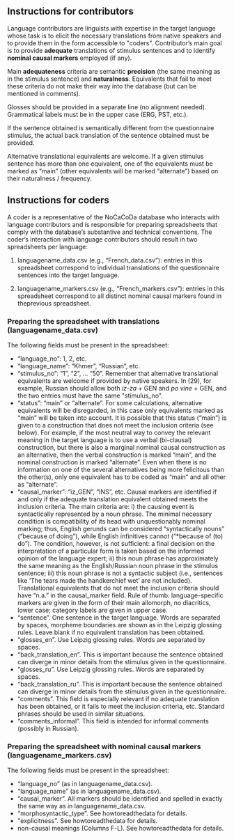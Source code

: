 ## Instructions for contributors

Language contributors are linguists with expertise in the target language whose task is to elicit the necessary translations from native speakers and to provide them in the form accessible to "coders". Contributor’s main goal is to provide **adequate** translations of stimulus sentences and to identify **nominal causal markers** employed (if any).

Main **adequateness** criteria are semantic **precision** (the same meaning as in the stimulus sentence) and **naturalness**. Equivalents that fail to meet these criteria do not make their way into the database (but can be mentioned in comments).

Glosses should be provided in a separate line (no alignment needed). Grammatical labels must be in the upper case (ERG, PST, etc.).

If the sentence obtained is semantically different from the questionnaire stimulus, the actual back translation of the sentence obtained must be provided.

Alternative translational equivalents are welcome. If a given stimulus sentence has more than one equivalent, one of the equivalents must be marked as “main” (other equivalents will be marked “alternate”) based on their naturalness / frequency.

## Instructions for coders

A coder is a representative of the NoCaCoDa database who interacts with language contributors and is responsible for preparing spreadsheets that comply with the database’s substantive and technical conventions. The coder’s interaction with language contributors should result in two spreadsheets per language:

1) languagename_data.csv (e.g., “French_data.csv”): entries in this spreadsheet correspond to individual translations of the questionnaire sentences into the target language.

2) languagename_markers.csv (e.g., “French_markers.csv”): entries in this spreadsheet correspond to all distinct nominal causal markers found in theprevious spreadsheet.

### Preparing the spreadsheet with translations (languagename_data.csv)

The following fields must be present in the spreadsheet:

- “language_no”: 1, 2, etc.
- “language_name”: “Khmer”, “Russian”, etc.
- “stimulus_no”: “1”, “2”, ... “50”. Remember that alternative translational equivalents are welcome if provided by native speakers. In (29), for example, Russian should allow both *iz-za* + GEN and *po vine* + GEN, and the two entries must have the same "stimulus_no".
- “status”: “main” or “alternate”. For some calculations, alternative equivalents will be disregarded, in this case only equivalents marked as “main” will be taken into account. It is possible that this status (“main”) is given to a construction that does not meet the inclusion criteria (see below). For example, if the most neutral way to convey the relevant meaning in the target language is to use a verbal (bi-clausal) construction, but there is also a marginal nominal causal construction as an alternative, then the verbal construction is marked “main”, and the nominal construction is marked “alternate”. Even when there is no information on one of the several alternatives being more felicitous than the other(s), only one equivalent has to be coded as “main” and all other as “alternate”.
- “causal_marker”: “iz_GEN”, “INS”, etc. Causal markers are identified if and only if the adequate translation equivalent obtained meets the inclusion criteria. The main criteria are: i) the causing event is syntactically represented by a noun phrase. The minimal necessary condition is compatibility of its head with unquestionably nominal marking; thus, English gerunds can be considered “syntactically nouns” (“because of doing”), while English infinitives cannot (“*because of (to) do”). The condition, however, is not sufficient: a final decision on the interpretation of a particular form is taken based on the informed opinion of the language expert; ii) this noun phrase has approximately the same meaning as the English/Russian noun phrase in the stimulus sentence; iii) this noun phrase is not a syntactic subject (i.e., sentences like ‘The tears made the handkerchief wet’ are not included). Translational equivalents that do not meet the inclusion criteria should have “n.a.” in the causal_marker field. Rule of thumb: language-specific markers are given in the form of their main allomorph, no diacritics, lower case; category labels are given in upper case.
- “sentence”. One sentence in the target language. Words are separated by spaces, morpheme boundaries are shown as in the Leipzig glossing rules. Leave blank if no equivalent translation has been obtained.
- “glosses_en”. Use Leipzig glossing rules. Words are separated by spaces.
- “back_translation_en”. This is important because the sentence obtained can diverge in minor details from the stimulus given in the questionnaire.
- “glosses_ru”. Use Leipzig glossing rules. Words are separated by spaces.
- “back_translation_ru”. This is important because the sentence obtained can diverge in minor details from the stimulus given in the questionnaire.
- “comments”. This field is especially relevant if no adequate translation has been obtained, or it fails to meet the inclusion criteria, etc. Standard phrases should be used in similar situations.
- “comments_informal”. This field is intended for informal comments (possibly in Russian).

### Preparing the spreadsheet with nominal causal markers (languagename_markers.csv)

The following fields must be present in the spreadsheet:
- “language_no” (as in languagename_data.csv).
- “language_name” (as in languagename_data.csv).
- “causal_marker”. All markers should be identified and spelled in exactly the same way as in languagename_data.csv.
- “morphosyntactic_type”. See howtoreadthedata for details.
- "explicitness". See howtoreadthedata for details.
- non-causal meanings (Columns F-L). See howtoreadthedata for details.
